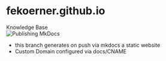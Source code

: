 # fekoerner.github.io
Knowledge Base  
![Publishing MkDocs](https://github.com/FeKoerner/fekoerner.github.io/actions/workflows/main.yml/badge.svg)
* this branch generates on push via mkdocs a static website 
* Custom Domain configured via docs/CNAME
